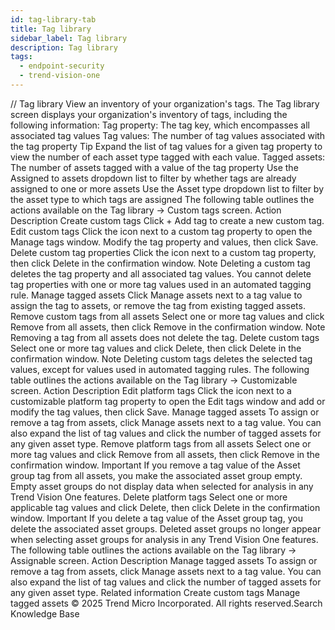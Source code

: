 ```yaml
---
id: tag-library-tab
title: Tag library
sidebar_label: Tag library
description: Tag library
tags:
  - endpoint-security
  - trend-vision-one
---
```


/*<![CDATA[*/ $('#title').html($('meta[name=map-description]').attr('content')); /*]]>*/ Tag library View an inventory of your organization's tags. The Tag library screen displays your organization's inventory of tags, including the following information: Tag property: The tag key, which encompasses all associated tag values Tag values: The number of tag values associated with the tag property Tip Expand the list of tag values for a given tag property to view the number of each asset type tagged with each value. Tagged assets: The number of assets tagged with a value of the tag property Use the Assigned to assets dropdown list to filter by whether tags are already assigned to one or more assets Use the Asset type dropdown list to filter by the asset type to which tags are assigned The following table outlines the actions available on the Tag library → Custom tags screen. Action Description Create custom tags Click + Add tag to create a new custom tag. Edit custom tags Click the icon next to a custom tag property to open the Manage tags window. Modify the tag property and values, then click Save. Delete custom tag properties Click the icon next to a custom tag property, then click Delete in the confirmation window. Note Deleting a custom tag deletes the tag property and all associated tag values. You cannot delete tag properties with one or more tag values used in an automated tagging rule. Manage tagged assets Click Manage assets next to a tag value to assign the tag to assets, or remove the tag from existing tagged assets. Remove custom tags from all assets Select one or more tag values and click Remove from all assets, then click Remove in the confirmation window. Note Removing a tag from all assets does not delete the tag. Delete custom tags Select one or more tag values and click Delete, then click Delete in the confirmation window. Note Deleting custom tags deletes the selected tag values, except for values used in automated tagging rules. The following table outlines the actions available on the Tag library → Customizable screen. Action Description Edit platform tags Click the icon next to a customizable platform tag property to open the Edit tags window and add or modify the tag values, then click Save. Manage tagged assets To assign or remove a tag from assets, click Manage assets next to a tag value. You can also expand the list of tag values and click the number of tagged assets for any given asset type. Remove platform tags from all assets Select one or more tag values and click Remove from all assets, then click Remove in the confirmation window. Important If you remove a tag value of the Asset group tag from all assets, you make the associated asset group empty. Empty asset groups do not display data when selected for analysis in any Trend Vision One features. Delete platform tags Select one or more applicable tag values and click Delete, then click Delete in the confirmation window. Important If you delete a tag value of the Asset group tag, you delete the associated asset groups. Deleted asset groups no longer appear when selecting asset groups for analysis in any Trend Vision One features. The following table outlines the actions available on the Tag library → Assignable screen. Action Description Manage tagged assets To assign or remove a tag from assets, click Manage assets next to a tag value. You can also expand the list of tag values and click the number of tagged assets for any given asset type. Related information Create custom tags Manage tagged assets © 2025 Trend Micro Incorporated. All rights reserved.Search Knowledge Base